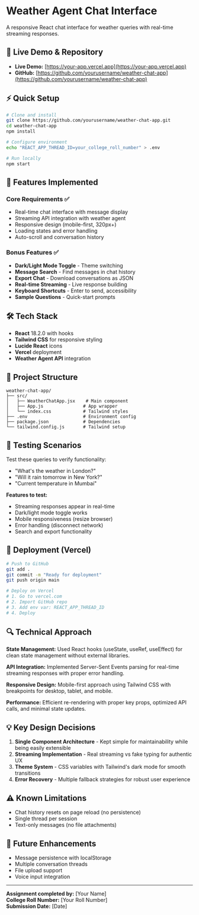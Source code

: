 # Weather Agent Chat Interface

A responsive React chat interface for weather queries with real-time streaming responses.

## 🔗 Live Demo & Repository

- **Live Demo:** [https://your-app.vercel.app](https://your-app.vercel.app)
- **GitHub:** [https://github.com/yourusername/weather-chat-app](https://github.com/yourusername/weather-chat-app)

## ⚡ Quick Setup

```bash
# Clone and install
git clone https://github.com/yourusername/weather-chat-app.git
cd weather-chat-app
npm install

# Configure environment
echo "REACT_APP_THREAD_ID=your_college_roll_number" > .env

# Run locally
npm start
```

## 🚀 Features Implemented

### Core Requirements ✅
- Real-time chat interface with message display
- Streaming API integration with weather agent
- Responsive design (mobile-first, 320px+)
- Loading states and error handling
- Auto-scroll and conversation history

### Bonus Features ✅
- **Dark/Light Mode Toggle** - Theme switching
- **Message Search** - Find messages in chat history
- **Export Chat** - Download conversations as JSON
- **Real-time Streaming** - Live response building
- **Keyboard Shortcuts** - Enter to send, accessibility
- **Sample Questions** - Quick-start prompts

## 🛠️ Tech Stack

- **React** 18.2.0 with hooks
- **Tailwind CSS** for responsive styling  
- **Lucide React** icons
- **Vercel** deployment
- **Weather Agent API** integration

## 🔧 Project Structure

```
weather-chat-app/
├── src/
│   ├── WeatherChatApp.jsx    # Main component
│   ├── App.js               # App wrapper
│   └── index.css            # Tailwind styles
├── .env                     # Environment config
├── package.json             # Dependencies
└── tailwind.config.js       # Tailwind setup
```

## 🧪 Testing Scenarios

Test these queries to verify functionality:
- "What's the weather in London?"
- "Will it rain tomorrow in New York?"
- "Current temperature in Mumbai"

**Features to test:**
- Streaming responses appear in real-time
- Dark/light mode toggle works
- Mobile responsiveness (resize browser)
- Error handling (disconnect network)
- Search and export functionality

## 🚀 Deployment (Vercel)

```bash
# Push to GitHub
git add .
git commit -m "Ready for deployment"
git push origin main

# Deploy on Vercel
# 1. Go to vercel.com
# 2. Import GitHub repo
# 3. Add env var: REACT_APP_THREAD_ID
# 4. Deploy
```




## 🔍 Technical Approach

**State Management:** Used React hooks (useState, useRef, useEffect) for clean state management without external libraries.

**API Integration:** Implemented Server-Sent Events parsing for real-time streaming responses with proper error handling.

**Responsive Design:** Mobile-first approach using Tailwind CSS with breakpoints for desktop, tablet, and mobile.

**Performance:** Efficient re-rendering with proper key props, optimized API calls, and minimal state updates.

## 💡 Key Design Decisions

1. **Single Component Architecture** - Kept simple for maintainability while being easily extensible
2. **Streaming Implementation** - Real streaming vs fake typing for authentic UX
3. **Theme System** - CSS variables with Tailwind's dark mode for smooth transitions
4. **Error Recovery** - Multiple fallback strategies for robust user experience

## ⚠️ Known Limitations

- Chat history resets on page reload (no persistence)
- Single thread per session
- Text-only messages (no file attachments)

## 🎯 Future Enhancements

- Message persistence with localStorage
- Multiple conversation threads
- File upload support
- Voice input integration

---

**Assignment completed by:** [Your Name]  
**College Roll Number:** [Your Roll Number]  
**Submission Date:** [Date]
